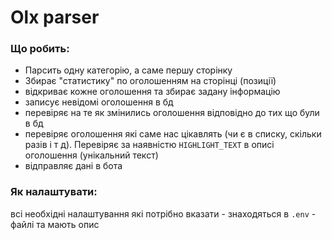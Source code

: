 # Olx parser

### Що робить:

-   Парсить одну категорію, а саме першу сторінку
-   Збирає "статистику" по оголошенням на сторінці (позиції)
-   відкриває кожне оголошення та збирає задану інформацію
-   записує невідомі оголошення в бд
-   перевіряє на те як змінились оголошення відповідно до тих що були в бд
-   перевіряє оголошення які саме нас цікавлять (чи є в списку, скільки разів і т д). Перевіряє за наявністю `HIGHLIGHT_TEXT` в описі оголошення (унікальний текст)
-   відправляє дані в бота

### Як налаштувати:

всі необхідні налаштування які потрібно вказати - знаходяться в `.env` - файлі та мають опис

